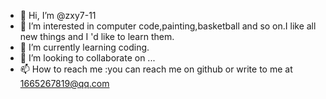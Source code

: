 - 👋 Hi, I’m @zxy7-11
- 👀 I’m interested in computer code,painting,basketball and so on.I like all new things and I 'd like to learn them.
- 🌱 I’m currently learning coding.
- 💞️ I’m looking to collaborate on ...
- 📫 How to reach me :you can reach me on github or write to me at 1665267819@qq.com

<!---
zxy7-11/zxy7-11 is a ✨ special ✨ repository because its `README.md` (this file) appears on your GitHub profile.
You can click the Preview link to take a look at your changes.
--->
